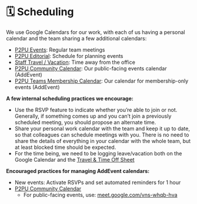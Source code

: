 # 🗓️  Scheduling

We use Google Calendars for our work, with each of us having a personal calendar and the team sharing a few additional calendars:

* [P2PU Events](https://calendar.google.com/calendar/ical/p2pu.org\_47c0loete7js50kbc38skgbhl0%40group.calendar.google.com/public/basic.ics): Regular team meetings
* [P2PU Editorial](https://calendar.google.com/calendar/b/1?cid=cDJwdS5vcmdfZGk0dDc1cWd1dWxkdGVsMDZjZWlycTlwZXNAZ3JvdXAuY2FsZW5kYXIuZ29vZ2xlLmNvbQ): Schedule for planning events
* [Staff Travel / Vacation](https://calendar.google.com/calendar/embed?src=p2pu.org\_7u0rfb1q3n6thnu8ulk78sp8ns%40group.calendar.google.com\&ctz=America%2FNew\_York): Time away from the office
* [P2PU Community Calendar](https://www.addevent.com/calendar/Bn389115): Our public-facing events calendar (AddEvent)&#x20;
* [P2PU Teams Membership Calendar](https://app.addevent.com/calendars/Bn389115/all-events/upcoming): Our calendar for membership-only events (AddEvent)

**A few internal scheduling practices we encourage:**

* Use the RSVP feature to indicate whether you’re able to join or not. Generally, if something comes up and you can’t join a previously scheduled meeting, you should propose an alternate time.
* Share your personal work calendar with the team and keep it up to date, so that colleagues can schedule meetings with you. There is no need to share the details of everything in your calendar with the whole team, but at least blocked time should be expected.
* For the time being, we need to be logging leave/vacation both on the Google Calendar and the [Travel & Time Off Sheet](https://docs.google.com/spreadsheets/d/1h31oT-FJ9Rv76HU4u1I303oPm1xp9erDcwy15BWQjSg/edit#gid=0)

**Encouraged practices for managing AddEvent calendars:**

* New events: Activate RSVPs and set automated reminders for 1 hour
* [P2PU Community Calendar](https://www.addevent.com/calendar/Bn389115)
  * For public-facing events, use: [meet.google.com/vns-whqb-hva](http://meet.google.com/vns-whqb-hva)

